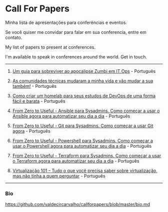 # Call For Papers
Minha lista de apresentações para conferências e eventos.

Se você quiser me convidar para falar em sua conferencia, entre em contato.

My list of papers to present at conferences.

I'm available to speak in conferences around the world. Get in touch.

---

1. [Um guia para sobreviver ao apocalipse Zumbi em IT Ops](https://github.com/valdecircarvalho/callforpapers/blob/master/talks/TALK-ApocalipseZumbiDevOps.md) - Português

2. [As comunidades técnicas mudaram a minha vida e vão mudar a sua também!](https://github.com/valdecircarvalho/callforpapers/blob/master/talks/TALK-ComunidadesTecnicas.md) - Português

3. [Como criar um homelab para seus estudos de DevOps de uma forma fácil e barata](https://github.com/valdecircarvalho/callforpapers/blob/master/talks/TALK-Homelab.md) - Português

4. [From Zero to Useful - Ansible para Sysadmins. Como começar a usar o Ansible agora para automatizar seu dia a dia](https://github.com/valdecircarvalho/callforpapers/blob/master/talks/TALK-Zero2Useful-Ansible.md) - Português

5. [From Zero to Useful - Git para Sysadmins. Como começar a usar Git agora](https://github.com/valdecircarvalho/callforpapers/blob/master/talks/TALK-Zero2Useful-Git.md) - Português

6. [From Zero to Useful - Powershell para Sysadmins. Como começar a usar o Powershell agora para automatizar seu dia a dia](https://github.com/valdecircarvalho/callforpapers/blob/master/talks/TALK-Zero2Useful-Powershell.md) - Português

7. [From Zero to Useful - Terraform para Sysadmins. Como começar a usar o Terraform agora para automatizar seu dia a dia](https://github.com/valdecircarvalho/callforpapers/blob/master/talks/TALK-Zero2Useful-Terraform.md) - Português

8. [Virtualização 101 – Tudo o que você precisa saber sobre virtualização, mas não tinha a quem perguntar](https://github.com/valdecircarvalho/callforpapers/blob/master/talks/TALK-Virtualizacao-101.md) - Português


---

### Bio
https://github.com/valdecircarvalho/callforpapers/blob/master/bio.md


